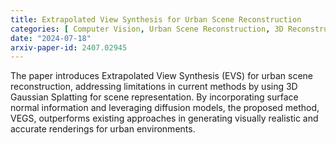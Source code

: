```yaml
---
title: Extrapolated View Synthesis for Urban Scene Reconstruction
categories: [ Computer Vision, Urban Scene Reconstruction, 3D Reconstruction, Gaussian Splatting, Diffusion Models ]
date: "2024-07-18"
arxiv-paper-id: 2407.02945
---
```

The paper introduces Extrapolated View Synthesis (EVS) for urban scene reconstruction, addressing limitations in current methods by using 3D Gaussian Splatting for scene representation. By incorporating surface normal information and leveraging diffusion models, the proposed method, VEGS, outperforms existing approaches in generating visually realistic and accurate renderings for urban environments.
